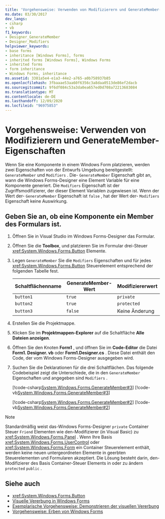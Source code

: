 ```yaml
---
title: 'Vorgehensweise: Verwenden von Modifizierern und GenerateMember-Eigenschaften'
ms.date: 03/30/2017
dev_langs:
- csharp
- vb
f1_keywords:
- Designer_GenerateMember
- Designer_Modifiers
helpviewer_keywords:
- base forms
- inheritance [Windows Forms], forms
- inherited forms [Windows Forms], Windows Forms
- inherited forms
- form inheritance
- Windows Forms, inheritance
ms.assetid: 3381a5e4-e1a3-44e2-a765-a0b758937b85
ms.openlocfilehash: 3fbaaae53aa60f6356c3a8daa0513de86ef2dacb
ms.sourcegitcommit: 9f6df084c53a3da0ea657ed0d708a72213683084
ms.translationtype: MT
ms.contentlocale: de-DE
ms.lasthandoff: 12/09/2020
ms.locfileid: "96975853"
---
```

# <a name="how-to-use-the-modifiers-and-generatemember-properties"></a>Vorgehensweise: Verwenden von Modifizierern und GenerateMember-Eigenschaften

Wenn Sie eine Komponente in einem Windows Form platzieren, werden zwei Eigenschaften von der Entwurfs Umgebung bereitgestellt: `GenerateMember` und `Modifiers` . Die- `GenerateMember` Eigenschaft gibt an, wann die Windows Forms-Designer eine Element Variable für eine Komponente generiert. Die `Modifiers` Eigenschaft ist der Zugriffsmodifizierer, der dieser Element Variablen zugewiesen ist. Wenn der Wert der- `GenerateMember` Eigenschaft ist `false` , hat der Wert der- `Modifiers` Eigenschaft keine Auswirkung.

## <a name="specify-whether-a-component-is-a-member-of-the-form"></a>Geben Sie an, ob eine Komponente ein Member des Formulars ist.

1. Öffnen Sie in Visual Studio im Windows Forms-Designer das Formular.

2. Öffnen Sie die **Toolbox**, und platzieren Sie im Formular drei-Steuer <xref:System.Windows.Forms.Button> Elemente.

3. Legen `GenerateMember` Sie die `Modifiers` Eigenschaften und für jedes <xref:System.Windows.Forms.Button> Steuerelement entsprechend der folgenden Tabelle fest.

    |Schaltflächenname|GenerateMember-Wert|Modifiziererwert|
    |-----------------|--------------------------|---------------------|
    |`button1`|`true`|`private`|
    |`button2`|`true`|`protected`|
    |`button3`|`false`|Keine Änderung|

4. Erstellen Sie die Projektmappe.

5. Klicken Sie im **Projektmappen-Explorer** auf die Schaltfläche **Alle Dateien anzeigen**.

6. Öffnen Sie den Knoten **Form1** , und öffnen Sie im **Code-Editor** die Datei **Form1. Designer. vb** oder **Form1.Designer.cs** . Diese Datei enthält den Code, der vom Windows Forms-Designer ausgegeben wird.

7. Suchen Sie die Deklarationen für die drei Schaltflächen. Das folgende Codebeispiel zeigt die Unterschiede, die in den `GenerateMember` Eigenschaften und angegeben sind `Modifiers` .

     [!code-csharp[System.Windows.Forms.GenerateMember#3](~/samples/snippets/csharp/VS_Snippets_Winforms/System.Windows.Forms.GenerateMember/CS/Form1.cs#3)]
     [!code-vb[System.Windows.Forms.GenerateMember#3](~/samples/snippets/visualbasic/VS_Snippets_Winforms/System.Windows.Forms.GenerateMember/VB/Form1.vb#3)]

     [!code-csharp[System.Windows.Forms.GenerateMember#2](~/samples/snippets/csharp/VS_Snippets_Winforms/System.Windows.Forms.GenerateMember/CS/Form1.cs#2)]
     [!code-vb[System.Windows.Forms.GenerateMember#2](~/samples/snippets/visualbasic/VS_Snippets_Winforms/System.Windows.Forms.GenerateMember/VB/Form1.vb#2)]

> [!NOTE]
> Standardmäßig weist das-Windows Forms-Designer `private` Container Steuer `Friend` Elementen wie den-Modifizierer (in Visual Basic) zu <xref:System.Windows.Forms.Panel> . Wenn Ihre Basis <xref:System.Windows.Forms.UserControl> oder <xref:System.Windows.Forms.Form> ein Container Steuerelement enthält, werden keine neuen untergeordneten Elemente in geerbten Steuerelementen und Formularen akzeptiert. Die Lösung besteht darin, den-Modifizierer des Basis Container-Steuer Elements in oder zu ändern `protected` `public` .

## <a name="see-also"></a>Siehe auch

- <xref:System.Windows.Forms.Button>
- [Visuelle Vererbung in Windows Forms](windows-forms-visual-inheritance.md)
- [Exemplarische Vorgehensweise: Demonstrieren der visuellen Vererbung](walkthrough-demonstrating-visual-inheritance.md)
- [Vorgehensweise: Erben von Windows Forms](how-to-inherit-windows-forms.md)
